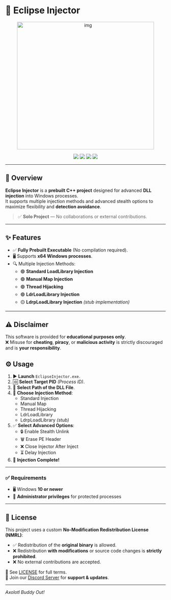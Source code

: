 # 🌙 Eclipse Injector
<p align="center">
  <img width="430" height="400" alt="img" src="https://github.com/user-attachments/assets/aa7a17cd-33f0-4eb8-882c-a2eda8b44945" />
</p>

<p align="center">
  <a href="#"><img src="https://img.shields.io/badge/Build-Stable-6f42c1?style=for-the-badge&logo=c%2B%2B&logoColor=white" /></a>
  <a href="#"><img src="https://img.shields.io/github/license/AxolotlBuddy1/EclipseInjector?style=for-the-badge&color=purple" /></a>
  <a href="#"><img src="https://img.shields.io/badge/Platform-Windows-blue?style=for-the-badge&logo=windows" /></a>
  <a href="#"><img src="https://img.shields.io/badge/Version-1.0.0-black?style=for-the-badge" /></a>
</p>

---

## 📌 Overview  
**Eclipse Injector** is a **prebuilt C++ project** designed for advanced **DLL injection** into Windows processes.  
It supports multiple injection methods and advanced stealth options to maximize flexibility and **detection avoidance**.

> ✅ **Solo Project** — No collaborations or external contributions.

---

## ✨ Features
- ✅ **Fully Prebuilt Executable** (No compilation required).
- 🖥️ Supports **x64 Windows processes**.
- 🔍 Multiple Injection Methods:
  - 🟢 **Standard LoadLibrary Injection**
  - 🟢 **Manual Map Injection**
  - 🟢 **Thread Hijacking**
  - 🟢 **LdrLoadLibrary Injection**
  - 🟡 **LdrpLoadLibrary Injection** *(stub implementation)*

---

## ⚠️ Disclaimer
This software is provided for **educational purposes only**.  
❌ Misuse for **cheating**, **piracy**, or **malicious activity** is strictly discouraged and is **your responsibility**.


## ⚙️ Usage
1. ▶️ **Launch** `EclipseInjector.exe`.
2. 🆔 **Select Target PID** *(Process ID)*.
3. 📂 **Select Path of the DLL File**.
4. 🔽 **Choose Injection Method**:
    - Standard Injection  
    - Manual Map  
    - Thread Hijacking  
    - LdrLoadLibrary  
    - LdrpLoadLibrary *(stub)*  
5. ✅ **Select Advanced Options**:
    - 🔒 Enable Stealth Unlink  
    - 🗑️ Erase PE Header  
    - ❌ Close Injector After Inject  
    - ⏳ Delay Injection  
6. 🎉 **Injection Complete!**

---

### ✅ Requirements
- 🖥️ Windows **10 or newer**  
- 🔑 **Administrator privileges** for protected processes
  
---

## 📜 License
This project uses a custom **No-Modification Redistribution License (NMRL)**:  
- ✅ Redistribution of the **original binary** is allowed.  
- ❌ Redistribution **with modifications** or source code changes is **strictly prohibited**.  
- ❌ No external contributions are accepted.  

📄 See [LICENSE](./LICENSE) for full terms.  
💬 Join our [Discord Server](https://discord.gg/bRJnxWx7ne) for **support & updates**.

---
*Axolotl Buddy Out!*
